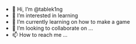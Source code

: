 - 👋 Hi, I’m @tablek1ng
- 👀 I’m interested in learning
- 🌱 I’m currently learning on how to make a game
- 💞️ I’m looking to collaborate on ...
- 📫 How to reach me ...

<!---
tablek1ng/tablek1ng is a ✨ special ✨ repository because its `README.md` (this file) appears on your GitHub profile.
You can click the Preview link to take a look at your changes.
--->
